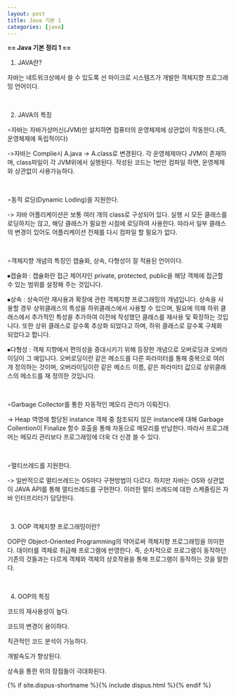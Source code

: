```yaml
---
layout: post
title: Java 기본 1
categories: [java]
---
```


**== Java 기본 정리 1 ==**<br>

1. JAVA란?

자바는 네트워크상에서 쓸 수 있도록 선 마이크로 시스템즈가 개발한 객체지향 프로그래밍 언어이다.

​     

2. JAVA의 특징

∘자바는 자바가상머신(JVM)만 설치하면 컴퓨터의 운영체제에 상관없이 작동한다.(즉, 운영체제에 독립적이다)

->자바는 Complie시 A.java -> A.class로 변경된다. 각 운영체제마다 JVM이 존재하며, class파일이 각 JVM위에서 실행된다. 작성된 코드는 1번만 컴파일 하면, 운영체제와 상관없이 사용가능하다.

​     

∘동적 로딩(Dynamic Loding)을 지원한다.

-> 자바 어플리케이션은 보통 여러 개의 class로 구성되어 있다. 실행 시 모든 클래스를 로딩하지는 않고, 해당 클래스가 필요한 시점에 로딩하여 사용한다. 따라서 일부 클래스의 변경이 있어도 어플리케이션 전체를 다시 컴파일 할 필요가 없다.

​     

∘객체지향 개념의 특징인 캡슐화, 상속, 다형성이 잘 적용된 언어이다.

⦁캡슐화 : 캡슐화란 접근 제어자인 private, protected, public을 해당 객체에 접근할 수 있는 범위를 설정해 주는 것입니다.

⦁상속 : 상속이란 재사용과 확장에 관한 객체지향 프로그래밍의 개념입니다. 상속을 사용할 경우 상위클래스의 특성을 하위클래스에서 사용할 수 있으며, 필요에 의해 하위 클래스에서 추가적인 특성을 추가하여 이전에 작성했던 클래스를 재사용 및 확장하는 것입니다. 또한 상위 클래스로 갈수록 추상화 되었다고 하며, 하위 클래스로 갈수록 구체화 되었다고 합니다.

⦁다형성 : 객체 지향에서 편의성을 증대시키기 위해 등장한 개념으로 오버로딩과 오버라이딩이 그 예입니다. 오버로딩이란 같은 메소드를 다른 파라미터를 통해 중복으로 여러개 정의하는 것이며, 오버라이딩이란 같은 메소드 이름, 같은 파라미터 값으로 상위클래스의 메소드를 재 정의한 것입니다.

​     

∘Garbage Collector를 통한 자동적인 메모리 관리가 이뤄진다.

-> Heap 역영에 할당된 instance 객체 중 참조되지 않은 instance에 대해 Garbage Collention이 Finalize 함수 호출을 통해 자동으로 메모리를 반납한다. 따라서 프로그래머는 메모리 관리보다 프로그래밍에 더욱 더 신경 쓸 수 있다.

​     

∘멀티쓰레드를 지원한다.

-> 일반적으로 멀티쓰레드는 OS마다 구현방법이 다르다. 하지만 자바는 OS와 상관없이 JAVA API를 통해 멀티쓰레드를 구현한다. 이러한 멀티 쓰레드에 대한 스케줄링은 자바 인터프리터가 담당한다.

​     

3. OOP 객체지향 프로그래밍이란?

OOP란 Object-Oriented Programming의 약어로써 객체지향 프로그래밍을 의미한다. 데이터를 객체로 취급해 프로그램에 반영한다. 즉, 순차적으로 프로그램이 동작하던 기존의 것들과는 다르게 객체와 객체의 상호작용을 통해 프로그램이 동작하는 것을 말한다.

​     

4. OOP의 특징

코드의 재사용성이 높다.

코드의 변경이 용이하다.

직관적인 코드 분석이 가능하다.

개발속도가 향상된다.

상속을 통한 위의 장점들이 극대화된다.

{% if site.dispus-shortname %}{% include dispus.html %}{% endif %}